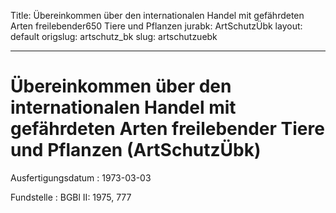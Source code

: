 Title: Übereinkommen über den internationalen Handel mit gefährdeten Arten freilebender650
  Tiere und Pflanzen
jurabk: ArtSchutzÜbk
layout: default
origslug: artschutz_bk
slug: artschutzuebk

---

# Übereinkommen über den internationalen Handel mit gefährdeten Arten freilebender Tiere und Pflanzen (ArtSchutzÜbk)

Ausfertigungsdatum
:   1973-03-03

Fundstelle
:   BGBl II: 1975, 777

